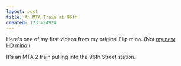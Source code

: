 ```yaml
--- 
layout: post
title: An MTA Train at 96th
created: 1233424924
---
```

<p>Here's one of my first videos from my original Flip mino. (Not <a href="http://www.grenadesandwich.com/node/4">my new HD&nbsp;mino</a>.)</p><p>It's an MTA&nbsp;2 train pulling into the 96th Street station.</p>
